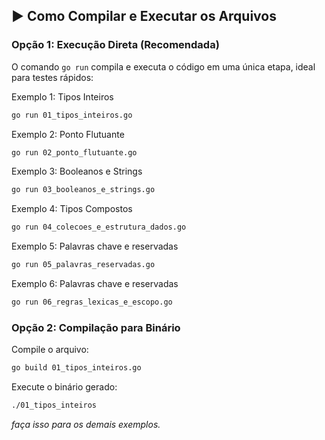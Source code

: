 ## ▶️ Como Compilar e Executar os Arquivos

### Opção 1: Execução Direta (Recomendada)

O comando `go run` compila e executa o código em uma única etapa, ideal para testes rápidos:

Exemplo 1: Tipos Inteiros
```bash
go run 01_tipos_inteiros.go

```
Exemplo 2: Ponto Flutuante
```bash
go run 02_ponto_flutuante.go
```
Exemplo 3: Booleanos e Strings
```bash
go run 03_booleanos_e_strings.go 
```

Exemplo 4: Tipos Compostos
```bash
go run 04_colecoes_e_estrutura_dados.go
```

Exemplo 5: Palavras chave e reservadas
```bash
go run 05_palavras_reservadas.go
```

Exemplo 6: Palavras chave e reservadas
```bash
go run 06_regras_lexicas_e_escopo.go
```

### Opção 2: Compilação para Binário

Compile o arquivo:

```bash
go build 01_tipos_inteiros.go
```

Execute o binário gerado:
```bash
./01_tipos_inteiros
```

_faça isso para os demais exemplos._
